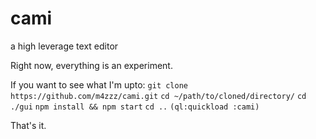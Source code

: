 # cami
a high leverage text editor


Right now, everything is an experiment.


If you want to see what I'm upto:
`git clone https://github.com/m4zzz/cami.git`
`cd ~/path/to/cloned/directory/`
`cd ./gui`
`npm install && npm start`
`cd ..`
`(ql:quickload :cami)`

That's it.